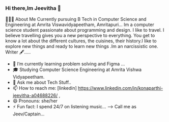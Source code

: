 ### Hi there,Im Jeevitha 👋
👨🏻‍💻 About Me
  Currently pursuing B Tech in Computer Science and Engineering at Amrita Viswavidyapeetham, Amritapuri...
  Im a computer science student passionate about programming and design.
  I like to travel. I believe travelling gives you a new perspective to everything. You get to know a lot about the different cultures, the cuisines,     their history.I like to explore new things and ready to learn new things .Im an narcissistic one.
  Writer 🖋..... 

- 🌱 I’m currently learning problem solving and Figma ...
- 🎓 Studying Computer Science Engineering at Amrita Vishwa Vidyapeetham.
- 💬 Ask me about Tech Stuff..
- 📫 How to reach me: [linkedin] https://www.linkedin.com/in/konaparthi-jeevitha-a04688226/ ,
- 😄 Pronouns: she/her
- ⚡ Fun fact: I spend 24/7 on listening music...
--> Call me as Jeev/Captain...
